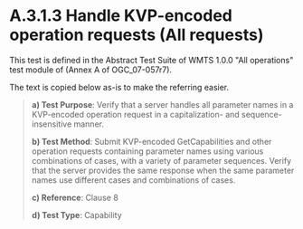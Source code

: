 # A.3.1.3 Handle KVP-encoded operation requests (All requests)

This test is defined in the Abstract Test Suite of WMTS 1.0.0 "All operations" test module of (Annex A of OGC_07-057r7).

The text is copied below as-is to make the referring easier.

> **a) Test Purpose**: Verify that a server handles all parameter names in a KVP-encoded operation request in a capitalization- and sequence-insensitive manner.
>
> **b) Test Method**: Submit KVP-encoded GetCapabilities and other operation requests containing parameter names using various combinations of cases, with a variety of parameter sequences. Verify that the server provides the same response when the same parameter names use different cases and combinations of cases.
>
> **c) Reference**: Clause 8
>
> **d) Test Type**: Capability

